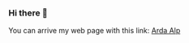 ### Hi there 👋

You can arrive my web page with this link:
[Arda Alp](https://arda-alp.vercel.app) 
